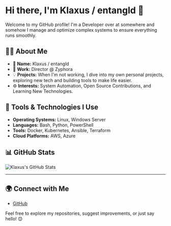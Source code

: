# Hi there, I'm Klaxus / entangld 👋

Welcome to my GitHub profile! I'm a Developer over at somewhere and somehow I manage and optimize complex systems to ensure everything runs smoothly.

## 👨‍💻 About Me
- 🌱 **Name:** Klaxus / entangld  
- 🏢 **Work:** Director @ Zyphora
- 💡 **Projects:** When I'm not working, I dive into my own personal projects, exploring new tech and building tools to make life easier.  
- ⚙️ **Interests:** System Automation, Open Source Contributions, and Learning New Technologies.

## 🔧 Tools & Technologies I Use
- **Operating Systems:** Linux, Windows Server  
- **Languages:** Bash, Python, PowerShell  
- **Tools:** Docker, Kubernetes, Ansible, Terraform  
- **Cloud Platforms:** AWS, Azure  

## 📊 GitHub Stats

![Klaxus's GitHub Stats](https://github-readme-stats.vercel.app/api?username=klaxusnexus&show_icons=true&theme=tokyonight&title_color=9b59b6&icon_color=9b59b6&text_color=ffffff&bg_color=1a1a1a)

---

## 🌍 Connect with Me
- [GitHub](https://github.com/klaxusnexus)

Feel free to explore my repositories, suggest improvements, or just say hello! 😊
